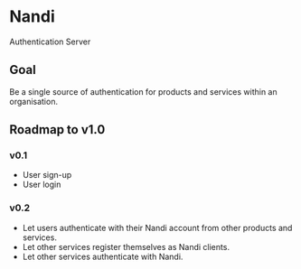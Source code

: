 # Nandi

Authentication Server

## Goal

Be a single source of authentication for products and services within an organisation.

## Roadmap to v1.0

### v0.1
- User sign-up
- User login

### v0.2
- Let users authenticate with their Nandi account from other products and services.
- Let other services register themselves as Nandi clients.
- Let other services authenticate with Nandi.

